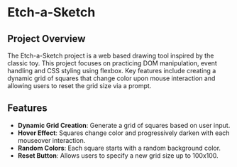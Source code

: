 # Etch-a-Sketch

## Project Overview

The Etch-a-Sketch project is a web based drawing tool inspired by the classic toy. This project focuses on practicing DOM manipulation, event handling and CSS styling using flexbox. Key features include creating a dynamic grid of squares that change color upon mouse interaction and allowing users to reset the grid size via a prompt.

## Features

- **Dynamic Grid Creation**: Generate a grid of squares based on user input.
- **Hover Effect**: Squares change color and progressively darken with each mouseover interaction.
- **Random Colors**: Each square starts with a random background color.
- **Reset Button**: Allows users to specify a new grid size up to 100x100.